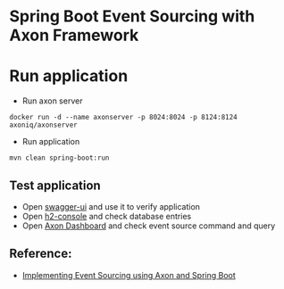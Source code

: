 # Spring Boot Event Sourcing with Axon Framework

# Run application

* Run axon server

```shell
docker run -d --name axonserver -p 8024:8024 -p 8124:8124 axoniq/axonserver
```

* Run application

```shell
mvn clean spring-boot:run
```

## Test application

* Open [swagger-ui](http://localhost:8080/swagger-ui.html) and use it to verify application
* Open [h2-console](http://localhost:8080/h2-console) and check database entries
* Open [Axon Dashboard](http://localhost:8024) and check event source command and query

## Reference:

* [Implementing Event Sourcing using Axon and Spring Boot](https://progressivecoder.com/implementing-event-sourcing-using-axon-and-spring-boot-part-1/)